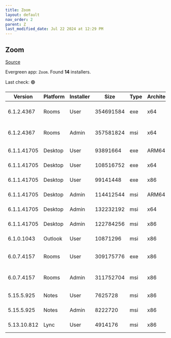 ```yaml
---
title: Zoom
layout: default
nav_order: 2
parent: Z
last_modified_date: Jul 22 2024 at 12:29 PM
---
```


## Zoom

[Source](https://zoom.us/download)

Evergreen app: `Zoom`. Found **14** installers.

Last check: 🟢

| Version     | Platform | Installer | Size      | Type | Architecture | URI                                                                                                                                          |
| ----------- | -------- | --------- | --------- | ---- | ------------ | -------------------------------------------------------------------------------------------------------------------------------------------- |
| 6.1.2.4367  | Rooms    | User      | 354691584 | exe  | x64          | [https://cdn.zoom.us/prod/6.1.2.4367/x64/zoomrooms-6.1.2.4367-x64.exe](https://cdn.zoom.us/prod/6.1.2.4367/x64/zoomrooms-6.1.2.4367-x64.exe) |
| 6.1.2.4367  | Rooms    | Admin     | 357581824 | msi  | x64          | [https://cdn.zoom.us/prod/6.1.2.4367/x64/zoomrooms-6.1.2.4367-x64.msi](https://cdn.zoom.us/prod/6.1.2.4367/x64/zoomrooms-6.1.2.4367-x64.msi) |
| 6.1.1.41705 | Desktop  | User      | 93891664  | exe  | ARM64        | [https://cdn.zoom.us/prod/6.1.1.41705/arm64/ZoomInstallerFull.exe](https://cdn.zoom.us/prod/6.1.1.41705/arm64/ZoomInstallerFull.exe)         |
| 6.1.1.41705 | Desktop  | User      | 108516752 | exe  | x64          | [https://cdn.zoom.us/prod/6.1.1.41705/x64/ZoomInstallerFull.exe](https://cdn.zoom.us/prod/6.1.1.41705/x64/ZoomInstallerFull.exe)             |
| 6.1.1.41705 | Desktop  | User      | 99141448  | exe  | x86          | [https://cdn.zoom.us/prod/6.1.1.41705/ZoomInstallerFull.exe](https://cdn.zoom.us/prod/6.1.1.41705/ZoomInstallerFull.exe)                     |
| 6.1.1.41705 | Desktop  | Admin     | 114412544 | msi  | ARM64        | [https://cdn.zoom.us/prod/6.1.1.41705/arm64/ZoomInstallerFull.msi](https://cdn.zoom.us/prod/6.1.1.41705/arm64/ZoomInstallerFull.msi)         |
| 6.1.1.41705 | Desktop  | Admin     | 132232192 | msi  | x64          | [https://cdn.zoom.us/prod/6.1.1.41705/x64/ZoomInstallerFull.msi](https://cdn.zoom.us/prod/6.1.1.41705/x64/ZoomInstallerFull.msi)             |
| 6.1.1.41705 | Desktop  | Admin     | 122784256 | msi  | x86          | [https://cdn.zoom.us/prod/6.1.1.41705/ZoomInstallerFull.msi](https://cdn.zoom.us/prod/6.1.1.41705/ZoomInstallerFull.msi)                     |
| 6.1.0.1043  | Outlook  | User      | 10871296  | msi  | x86          | [https://cdn.zoom.us/prod/6.1.0.1043/ZoomOutlookPluginSetup.msi](https://cdn.zoom.us/prod/6.1.0.1043/ZoomOutlookPluginSetup.msi)             |
| 6.0.7.4157  | Rooms    | User      | 309175776 | exe  | x86          | [https://cdn.zoom.us/prod/6.0.7.4157/zoomrooms-6.0.7.4157-x86.exe](https://cdn.zoom.us/prod/6.0.7.4157/zoomrooms-6.0.7.4157-x86.exe)         |
| 6.0.7.4157  | Rooms    | Admin     | 311752704 | msi  | x86          | [https://cdn.zoom.us/prod/6.0.7.4157/zoomrooms-6.0.7.4157-x86.msi](https://cdn.zoom.us/prod/6.0.7.4157/zoomrooms-6.0.7.4157-x86.msi)         |
| 5.15.5.925  | Notes    | User      | 7625728   | msi  | x86          | [https://cdn.zoom.us/prod/5.15.5.925/ZoomNotesPluginSetup.msi](https://cdn.zoom.us/prod/5.15.5.925/ZoomNotesPluginSetup.msi)                 |
| 5.15.5.925  | Notes    | Admin     | 8222720   | msi  | x86          | [https://cdn.zoom.us/prod/5.15.5.925/ZoomNotesPluginAdminTool.msi](https://cdn.zoom.us/prod/5.15.5.925/ZoomNotesPluginAdminTool.msi)         |
| 5.13.10.812 | Lync     | User      | 4914176   | msi  | x86          | [https://cdn.zoom.us/prod/5.13.10.812/ZoomLyncPluginSetup.msi](https://cdn.zoom.us/prod/5.13.10.812/ZoomLyncPluginSetup.msi)                 |
